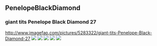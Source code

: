 ## PenelopeBlackDiamond
### giant tits Penelope Black Diamond 27
http://www.imagefap.com/pictures/5283322/giant-tits-Penelope-Black-Diamond-27
![](http://x.imagefapusercontent.com/u/sxian1/5283322/652313158/ns_(92).jpg)
![](http://x.imagefapusercontent.com/u/sxian1/5283322/2135048902/ns_(94).jpg)
![](http://x.imagefapusercontent.com/u/sxian1/5283322/862912330/ns_(96).jpg)
![](http://x.imagefapusercontent.com/u/sxian1/5283322/2002639667/ns_(98).jpg)
![](http://x.imagefapusercontent.com/u/sxian1/5283322/315565402/ny_(93).jpg)
